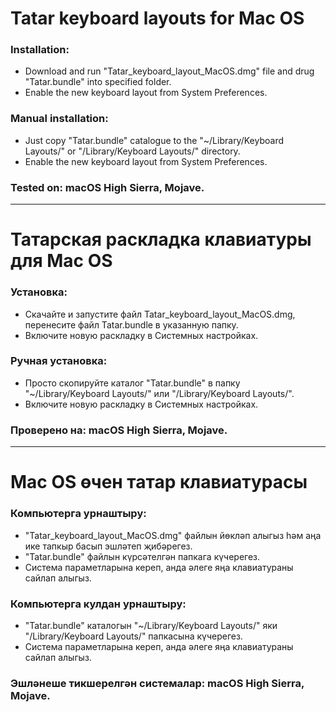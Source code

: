 # Tatar keyboard layouts for Mac OS

### Installation:
- Download and run "Tatar_keyboard_layout_MacOS.dmg" file and drug "Tatar.bundle" into specified folder.
- Enable the new keyboard layout from System Preferences.

### Manual installation:
- Just copy "Tatar.bundle" catalogue to the "~/Library/Keyboard Layouts/" or "/Library/Keyboard Layouts/" directory.
- Enable the new keyboard layout from System Preferences.

### Tested on: macOS High Sierra, Mojave.

-----------------------------

# Татарская раскладка клавиатуры для Mac OS

### Установка:
- Скачайте и запустите файл Tatar_keyboard_layout_MacOS.dmg, перенесите файл Tatar.bundle в указанную папку.
- Включите новую раскладку в Системных настройках.

### Ручная установка:
- Просто скопируйте каталог "Tatar.bundle" в папку "~/Library/Keyboard Layouts/" или "/Library/Keyboard Layouts/".
- Включите новую раскладку в Системных настройках.

### Проверено на: macOS High Sierra, Mojave.

-----------------------------

# Mac OS өчен татар клавиатурасы

### Компьютерга урнаштыру:
- "Tatar_keyboard_layout_MacOS.dmg" файлын йөкләп алыгыз һәм аңа ике тапкыр басып эшләтеп җибәрегез.
- "Tatar.bundle" файлын күрсәтелгән папкага күчерегез.
- Система параметларына кереп, анда әлеге яңа клавиатураны сайлап алыгыз.

### Компьютерга кулдан урнаштыру:
- "Tatar.bundle" каталогын "~/Library/Keyboard Layouts/" яки "/Library/Keyboard Layouts/" папкасына күчерегез.
- Система параметларына кереп, анда әлеге яңа клавиатураны сайлап алыгыз.

### Эшләнеше тикшерелгән системалар: macOS High Sierra, Mojave.
